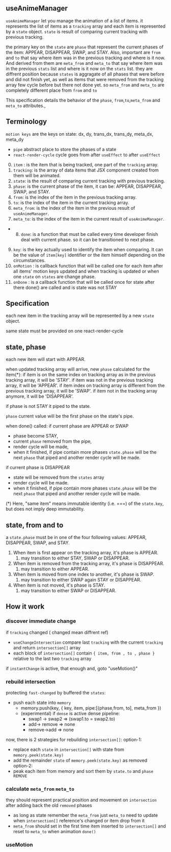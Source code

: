 useAnimeManager
-------------
`useAnimeManager` let you manage the animation of a list of items. it represents the list of items as a `tracking` array and each item is represented by a `state` object. `state` is result of comparing current tracking with previous tracking.

the primary key on the `state` are `phase` that represent the current phases of the item: APPEAR, DISAPPEAR, SWAP, and STAY. Also, important are `from` and `to` that say where item was in the previous tracking and where is it now. And derived from them are `meta_from` and `meta_to` that say where item was in the previous `stats` list and where is it now on the `stats` list. they are diffrent position because `states` is aggragate of all phases that were before and did not finish yet, as well as items that were removed from the tracking array few cycle before but there not done yet. so `meta_from` and `meta_to` are completely different place from `from` and `to`

 
This specification details the behavior of the `phase`, `from`,`to`,`meta_from` and `meta_to` attributes.,

Terminology
------------
`motion keys` are the keys on state: dx, dy, trans_dx, trans_dy, meta_dx, meta_dy
* `pipe` abstract place to store the phases of a state
* `react-render-cycle` cycle goes from after `useEffect` to after `useEffect`  

0. `item` : is the item that is being tracked, one part of the `tracking` array.
1. `tracking`: is the array of data items that JSX component created from them will be animated.
2. `state`: is the result of comparing current tracking with previous tracking.
3. `phase`: is the current phase of the item, it can be: APPEAR, DISAPPEAR, SWAP, and STAY.
4. `from`: is the index of the item in the previous tracking array.
5. `to`: is the index of the item in the current tracking array.
6. `meta_from`: is the index of the item in the previous result of `useAnimeManager`.
7. `meta_to`: is the index of the item in the current result of `useAnimeManager`.
* 8. `done`: is a function that must be called every time developer finish deal with current phase. so it can be transitioned to next phase.
9. `key`: is the key actually used to identify the item when comparing. It can be the value of `item[key]` identifier or the item himself depending on the circumstances. 
10. `onMotion` : is callback function that will be called one for each item after all items' motion keys updated and  when tracking is updated or when one `state` on `states` are change phase.
11. `onDone` : is a callback function that will be called once for state after there done() are called and is state was not STAY

Specification  
--------------
each new item in the tracking array will be represented by a new `state` object.

same state must be provided on one react-render-cycle

state, phase
--------------
each new item will start with APPEAR.

when updated tracking array will arrive, new `phase` calculated for the item(*):
if item is on the same index on tracking array as in the previous tracking array, it will be 'STAY'.
if item was not in the previous tracking array, it will be 'APPEAR'.
if item index on tracking array is different from the previous tracking array, it will be 'SWAP'.
if item not in the tracking array anymore, it will be 'DISAPPEAR'.

if phase is not STAY it piped to the state.

`phase` current value will be the first phase on the state's pipe.

when done() called:
if current phase are APPEAR or SWAP 
* phase become STAY,
* current `phase` removed from the pipe,
* render cycle will be made, 
* when it finished, if pipe contain more phases `state.phase` will be the next `phase` that piped and another render cycle will be made.

if current phase is DISAPPEAR
* state will be removed from the `states` array 
* render cycle will be made.
* when it finished, if pipe contain more phases `state.phase` will be the next `phase` that piped and another render cycle will be made.


(*) Here, "same item" means immutable identity (i.e. ===) of the `state.key`, but does not imply deep immutability.

state, from and to
-----------------







a `state.phase` must be in one of the four following values: APPEAR, DISAPPEAR, SWAP, and STAY.
1. When item is first appear on the tracking array, it's phase is APPEAR.
   1. may transition to either STAY, SWAP or DISAPPEAR.
2. When item is removed from the tracking array, it's phase is DISAPPEAR.
   1. may transition to either APPEAR.
3. When item is moved from one index to another, it's phase is SWAP.
   1. may transition to either SWAP again STAY or DISAPPEAR. 
4. When item is not moved, it's phase is STAY.
   1. may transition to either SWAP or DISAPPEAR. 








How it work
---------------
### discover immediate change
if `tracking` changed ( changed mean diffrent ref)
- `useChangeIntersection` compare last `tracking` with the current `tracking` and return `intersection[]` array 
- each block of `intersection[]` contain `{ item, from , to , phase }` relative to the last two `tracking` array

if `instantChange` is active, that enough and, goto "useMotion()"

### rebuild intersection
protecting `fast-changed` by buffered the `states`:
- push each state into `memory`
  - memory.push(key, { key, item, pipe:[{phase,from, to], meta_from })
  - (experimental) if `dense` is active dense pipeline:
    - swap1 -> swap2 => (swap1.to = swap2.to)
    - add-> remove => none
    - remove->add => none

now, there is 2 strategies for rebuilding `intersection[]`:
option-1:
- replace each `state` in `intersection[]` with state from `memory.peek(state.key)`
- add the remainder `state` of `memory.peek(state.key)` as removed  
option-2:
- peak each item from memory and sort them by `state.to` and `phase REMOVE`

### calculate `meta_from` `meta_to` 
they should represent practical position and movement on `intersection` after adding back the old `removed` phases

- as long as state remember the `meta_from` just `meta_to` need to update when `intersection[]` reference's changed or item drop from it 
- `meta_from` should set in the first time item inserted to `intersection[]` and reset to `meta_to` when animation `done()` 
### useMotion


